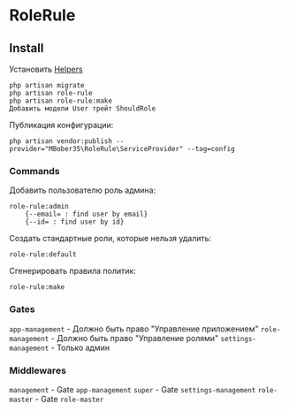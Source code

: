 # RoleRule

## Install

Установить [Helpers](https://packagist.org/packages/mbober35/helpers)

    php artisan migrate
    php artisan role-rule
    php artisan role-rule:make
    Добавить модели User трейт ShouldRole

Публикация конфигурации:

    php artisan vendor:publish --provider="MBober35\RoleRule\ServiceProvider" --tag=config

### Commands

Добавить пользователю роль админа:

    role-rule:admin
        {--email= : find user by email}
        {--id= : find user by id}

Создать стандартные роли, которые нельзя удалить:

    role-rule:default

Сгенерировать правила политик:

    role-rule:make

### Gates

`app-management` - Должно быть право "Управление приложением"
`role-management` - Должно быть право "Управление ролями"
`settings-management` - Только админ

### Middlewares

`management` - Gate `app-management`
`super` - Gate `settings-management`
`role-master` - Gate `role-master`